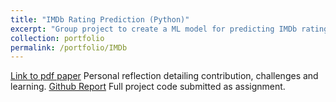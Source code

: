 ```yaml
---
title: "IMDb Rating Prediction (Python)"
excerpt: "Group project to create a ML model for predicting IMDb ratings of film, based on data such as title, plot, actors, year, genre"
collection: portfolio
permalink: /portfolio/IMDb
---
```

[Link to pdf paper](http://TBlainUoB.github.io/files/DS_ACW_2___Reflection_Tom_Blain-3.pdf) Personal reflection detailing contribution, challenges and learning.
[Github Report](https://github.com/TBlainUoB/DST_Assessment2/tree/main/Report) Full project code submitted as assignment.
